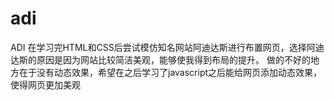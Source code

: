 # adi
ADI
在学习完HTML和CSS后尝试模仿知名网站阿迪达斯进行布置网页，选择阿迪达斯的原因是因为网站比较简洁美观，能够使我得到布局的提升。
做的不好的地方在于没有动态效果，希望在之后学习了javascript之后能给网页添加动态效果，使得网页更加美观
